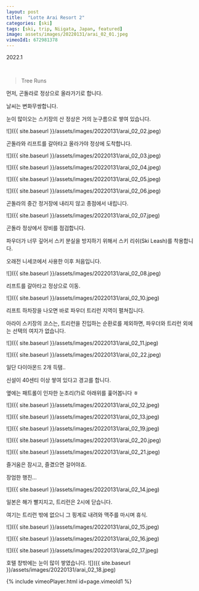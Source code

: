 ```yaml
---
layout: post
title:  "Lotte Arai Resort 2"
categories: [ski]
tags: [ski, trip, Niigata, Japan, featured]
image: assets/images/20220131/arai_02_01.jpeg
vimeoId1: 672981378
---
```


2022.1 

<br>

>Tree Runs


먼저, 곤돌라로 정상으로 올라가기로 합니다.

날씨는 변화무쌍합니다.

눈이 많이오는 스키장의 산 정상은 거의 눈구름으로 쌓여 있습니다.

![]({{ site.baseurl }}/assets/images/20220131/arai_02_02.jpeg)

곤돌라와 리프트를 갈아타고 올라가야 정상에 도착합니다.

![]({{ site.baseurl }}/assets/images/20220131/arai_02_03.jpeg)


![]({{ site.baseurl }}/assets/images/20220131/arai_02_04.jpeg)


![]({{ site.baseurl }}/assets/images/20220131/arai_02_05.jpeg)


![]({{ site.baseurl }}/assets/images/20220131/arai_02_06.jpeg)

곤돌라의 중간 정거장에 내리지 않고 종점에서 내립니다. 

![]({{ site.baseurl }}/assets/images/20220131/arai_02_07.jpeg)

곤돌라 정상에서 장비를 점검합니다.

파우더가 너무 깊어서 스키 분실을 방지하기 위해서 스키 리쉬(Ski Leash)를 착용합니다.

오래전 니세코에서 사용한 이후 처음입니다.

![]({{ site.baseurl }}/assets/images/20220131/arai_02_08.jpeg)

리프트를 갈아타고 정상으로 이동.

![]({{ site.baseurl }}/assets/images/20220131/arai_02_10.jpeg)

리프트 하차장을 나오면 바로 파우더 트리런 지역이 펼쳐집니다.

아라이 스키장의 코스는, 트리런을 진입하는 순환로를 제외하면, 파우더와 트리런 외에는 선택의 여지가 없습니다.


![]({{ site.baseurl }}/assets/images/20220131/arai_02_11.jpeg)

![]({{ site.baseurl }}/assets/images/20220131/arai_02_22.jpeg)

일단 다이아몬드 2개 득탬..

신설이 40센티 이상 쌓여 있다고 경고를 합니다. 

옆에는 패트롤이 인자한 눈초리(?)로 아래위를 훑어봅니다 ㅎ

![]({{ site.baseurl }}/assets/images/20220131/arai_02_12.jpeg)

![]({{ site.baseurl }}/assets/images/20220131/arai_02_13.jpeg)

![]({{ site.baseurl }}/assets/images/20220131/arai_02_19.jpeg)

![]({{ site.baseurl }}/assets/images/20220131/arai_02_20.jpeg)

![]({{ site.baseurl }}/assets/images/20220131/arai_02_21.jpeg)

즐거움은 잠시고, 즐겼으면 걸어야죠.

장엄한 행진...

![]({{ site.baseurl }}/assets/images/20220131/arai_02_14.jpeg)

일본은 해가 빨지지고, 트리런은 2시에 닫습니다. 

여기는 트리런 밖에 없으니 그 핑계로 내려와 맥주를 마시며 휴식.

![]({{ site.baseurl }}/assets/images/20220131/arai_02_15.jpeg)

![]({{ site.baseurl }}/assets/images/20220131/arai_02_16.jpeg)

![]({{ site.baseurl }}/assets/images/20220131/arai_02_17.jpeg)

호텔 창밖에는 눈이 많이 쌓였습니다.
![]({{ site.baseurl }}/assets/images/20220131/arai_02_18.jpeg)


{% include vimeoPlayer.html id=page.vimeoId1 %}

